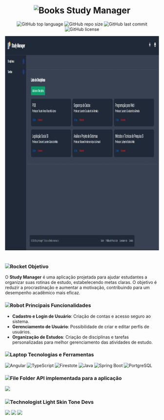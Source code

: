 <h1 align="center">
  <img src="https://raw.githubusercontent.com/Tarikul-Islam-Anik/Telegram-Animated-Emojis/main/Objects/Books.webp" alt="Books" width="40" height="40" /> Study Manager
</h1>
<p align="center">
  <img alt="GitHub top language" src="https://img.shields.io/github/languages/top/filipe-rds/Projeto-Final-Angular-PWEB?color=white">
  <img alt="GitHub repo size" src="https://img.shields.io/github/repo-size/filipe-rds/Projeto-Final-Angular-PWEB?color=white">
  <img alt="GitHub last commit" src="https://img.shields.io/github/last-commit/filipe-rds/Projeto-Final-Angular-PWEB?color=white">
  <img alt="GitHub license" src="https://img.shields.io/github/license/filipe-rds/Projeto-Final-Angular-PWEB?color=white"><img>
</p>
<div align="center">
  <img src="assets\preview.png" height="700" width="1200"><br>
</div>
<div style="display: inline_block" ><br>
    <h3><img src="https://raw.githubusercontent.com/Tarikul-Islam-Anik/Animated-Fluent-Emojis/master/Emojis/Travel%20and%20places/Rocket.png" alt="Rocket" width="30" height="30" /> Objetivo</h3>
    <p>O <strong>Study Manager</strong> é uma aplicação projetada para ajudar estudantes a organizar suas rotinas de estudo, estabelecendo metas claras. O objetivo é reduzir a procrastinação e aumentar a motivação, contribuindo para um desempenho acadêmico mais eficaz.</p>

  <h3><img src="https://raw.githubusercontent.com/Tarikul-Islam-Anik/Animated-Fluent-Emojis/master/Emojis/Smilies/Robot.png" alt="Robot" width="30" height="30" /> Principais Funcionalidades</h3>
  <ul>
      <li><strong>Cadastro e Login de Usuário</strong>: Criação de contas e acesso seguro ao sistema.</li>
      <li><strong>Gerenciamento de Usuário</strong>: Possibilidade de criar e editar perfis de usuários.</li>
      <li><strong>Organização de Estudos</strong>: Criação de disciplinas e tarefas personalizadas para melhor gerenciamento das atividades de estudo.</li>
  </ul>
</div>

<div style="display: inline_block" >
    <h3><img src="https://raw.githubusercontent.com/Tarikul-Islam-Anik/Telegram-Animated-Emojis/main/Objects/Laptop.webp" alt="Laptop" width="25" height="25" /> Tecnologias e Ferramentas</h3>
    <img alt= "Angular" src="https://img.shields.io/badge/Angular-000000?style=for-the-badge&logo=angular&logoColor=white">
    <img alt= "TypeScript" src="https://img.shields.io/badge/TypeScript-000000?style=for-the-badge&logo=typescript&logoColor=white">
    <img alt= "Firestote" src="https://img.shields.io/badge/Firestore-000000?style=for-the-badge&logo=firebase&logoColor=white">
    <img alt= "Java" src="https://img.shields.io/badge/Java-000000?style=for-the-badge&logo=openjdk&logoColor=white">
    <img alt= "Spring Boot" src="https://img.shields.io/badge/Spring_Boot-000000?style=for-the-badge&logo=spring&logoColor=white">
    <img alt= "PortgreSQL" src="https://img.shields.io/badge/PostgreSQL-000000?style=for-the-badge&logo=postgresql&logoColor=white">
</div>

<div style="display: inline_block" >
  <h3><img src="https://raw.githubusercontent.com/Tarikul-Islam-Anik/Telegram-Animated-Emojis/main/Objects/File%20Folder.webp" alt="File Folder" width="30" height="30" /> API implementada para a aplicação</h3>
  <a align="center" href="https://github.com/filipe-rds/Projeto-Final-Spring-PWEB" target="_blank"><img  src="https://img.shields.io/badge/API_Study_Manager-000000?style=for-the-badge&logo=GitHub&logoColor=white" target="_blank"></a>
</div>

<div style="display: inline_block" >
  <h3><img src="https://raw.githubusercontent.com/Tarikul-Islam-Anik/Animated-Fluent-Emojis/master/Emojis/People%20with%20professions/Technologist%20Light%20Skin%20Tone.png" alt="Technologist Light Skin Tone" width="30" height="30" /> Devs</h3>
  <div style="flex">
    <a align="center" href="https://github.com/filipe-rds" target="_blank"><img  src="https://img.shields.io/badge/Filipe_Rodrigues-000000?style=for-the-badge&logo=GitHub&logoColor=white" target="_blank"></a>
    <a align="center" href="https://github.com/gfedacs" target="_blank"><img  src="https://img.shields.io/badge/Gabriel_Félix-000000?style=for-the-badge&logo=GitHub&logoColor=white" target="_blank"></a>
    <a align="center" href="https://github.com/LucasJaud" target="_blank"><img  src="https://img.shields.io/badge/Lucas_Pedro-000000?style=for-the-badge&logo=GitHub&logoColor=white" target="_blank"></a>
  </div>
</div>

